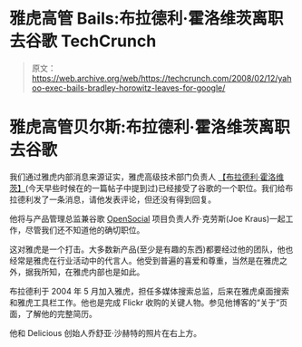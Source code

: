 # 雅虎高管 Bails:布拉德利·霍洛维茨离职去谷歌 TechCrunch

> 原文：<https://web.archive.org/web/https://techcrunch.com/2008/02/12/yahoo-exec-bails-bradley-horowitz-leaves-for-google/>

# 雅虎高管贝尔斯:布拉德利·霍洛维茨离职去谷歌

我们通过雅虎内部消息来源证实，雅虎高级技术部门负责人 [【布拉德利·霍洛维茨】](https://web.archive.org/web/20230209002309/http://www.elatable.com/blog/)(今天早些时候在的一篇帖子中提到过)已经接受了谷歌的一个职位。我们给布拉德利发了一条消息，请他发表评论，但还没有得到回复。

他将与产品管理总监兼谷歌 [OpenSocial](https://web.archive.org/web/20230209002309/https://techcrunch.com/2007/10/30/details-revealed-google-opensocial-to-be-common-apis-for-building-social-apps/) 项目负责人乔·克劳斯(Joe Kraus)一起工作，尽管我们还不知道他的确切职位。

这对雅虎是一个打击。大多数新产品(至少是有趣的东西)都要经过他的团队，他也经常是雅虎在行业活动中的代言人。他受到普遍的喜爱和尊重，当然是在雅虎之外，据我所知，在雅虎内部也是如此。

布拉德利于 2004 年 5 月加入雅虎，担任多媒体搜索总监，后来在雅虎桌面搜索和雅虎工具栏工作。他也是完成 Flickr 收购的关键人物。参见他博客的“关于”页面，了解他的完整简历。

他和 Delicious 创始人乔舒亚·沙赫特的照片在右上方。